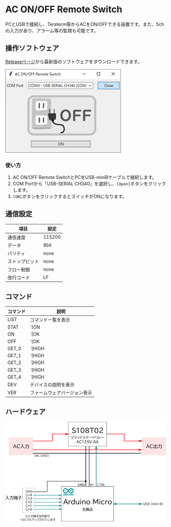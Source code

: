 # AC ON/OFF Remote Switch

PCとUSBで接続し、Teraterm等からACをON/OFFできる装置です。また、5chの入力があり、アラーム等の監視も可能です。

## 操作ソフトウェア

[Releaseページ](https://github.com/drmus0715/ac-switch/releases)から最新版のソフトウェアをダウンロードできます。

![img](./img/software_1.png)

### 使い方

1. AC ON/OFF Remote SwitchとPCをUSB-miniBケーブルで接続します。
1. COM Portから「USB-SERIAL CH340」を選択し、`[Open]`ボタンをクリックします。
1. `[ON]`ボタンをクリックするとスイッチがONになります。

## 通信設定

|      項目      |  設定  |
| -------------- | ------ |
| 通信速度       | 115200 |
| データ         | 8bit   |
| パリティ       | none   |
| ストップビット | none   |
| フロー制御     | none   |
| 改行コード     | LF     |

## コマンド

| コマンド | 説明 |
| -------- | ---- |
| LIST     |コマンド一覧を表示|
| STAT     |`[ON|OFF]` 現在のON/OFF状態|
| ON       |`[OK|FAIL]` 電源ON|
| OFF      |`[OK|FAIL]` 電源OFF|
| GET_0    |`[HIGH|LOW]` CH0の状態|
| GET_1    |`[HIGH|LOW]` CH1の状態|
| GET_2    |`[HIGH|LOW]` CH2の状態|
| GET_3    |`[HIGH|LOW]` CH3の状態|
| GET_4    |`[HIGH|LOW]` CH4の状態|
| DEV      |デバイスの説明を表示|
| VER      |ファームウェアバージョン表示|

## ハードウェア

![img](./img/block.png)